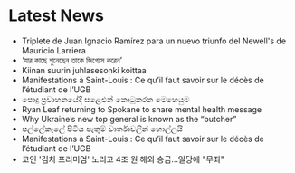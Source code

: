# Latest News
-  Triplete de Juan Ignacio Ramírez para un nuevo triunfo del Newell's de Mauricio Larriera
-  ‘যার কাছে শুনেছেন তাকে জিগ্যেস করেন’
-  Kiinan suurin juhla­sesonki koittaa
-  Manifestations à Saint-Louis : Ce qu’il faut savoir sur le décès de l’étudiant de l’UGB
-  පොදු ප්‍රවාහනයේදී සළෙළුන් කොටුකරන මෙහෙයුම
-  Ryan Leaf returning to Spokane to share mental health message
-  Why Ukraine’s new top general is known as the “butcher”
-  පල්ලේකැලේ පිටිය පැතුම් වාර්තාවලින් හොල්ලයි
-  Manifestations à Saint-Louis : Ce qu’il faut savoir sur le décès de l’étudiant de l’UGB
-  코인 '김치 프리미엄' 노리고 4조 원 해외 송금…일당에 "무죄"
